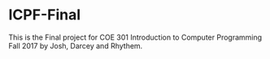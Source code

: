# ICPF-Final
This is the Final project for COE 301 Introduction to Computer Programming Fall 2017 by Josh, Darcey and Rhythem.
